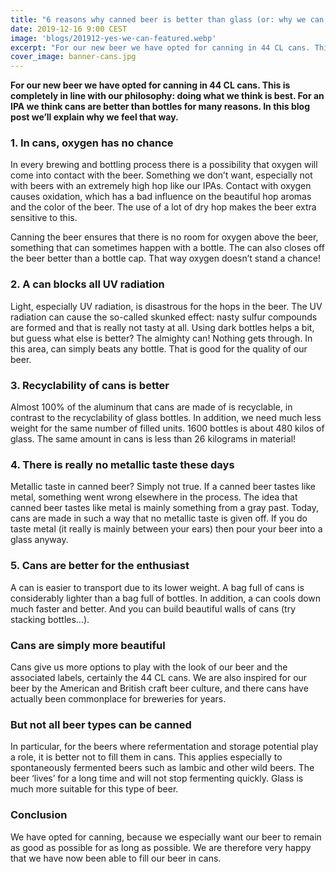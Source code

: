 ```yaml
---
title: "6 reasons why canned beer is better than glass (or: why we can our beer)"
date: 2019-12-16 9:00 CEST
image: 'blogs/201912-yes-we-can-featured.webp'
excerpt: "For our new beer we have opted for canning in 44 CL cans. This is completely in line with our philosophy: doing what we think is best. In this blog post we'll explain why we feel that way."
cover_image: banner-cans.jpg
---
```


**For our new beer we have opted for canning in 44 CL cans. This is completely in line with our philosophy: doing what we think is best. For an IPA we think cans are better than bottles for many reasons. In this blog post we’ll explain why we feel that way.**

### 1. In cans, oxygen has no chance
In every brewing and bottling process there is a possibility that oxygen will come into contact with the beer. Something we don’t want, especially not with beers with an extremely high hop like our IPAs. Contact with oxygen causes oxidation, which has a bad influence on the beautiful hop aromas and the color of the beer. The use of a lot of dry hop makes the beer extra sensitive to this.

Canning the beer ensures that there is no room for oxygen above the beer, something that can sometimes happen with a bottle. The can also closes off the beer better than a bottle cap. That way oxygen doesn’t stand a chance!

### 2. A can blocks all UV radiation
Light, especially UV radiation, is disastrous for the hops in the beer. The UV radiation can cause the so-called skunked effect: nasty sulfur compounds are formed and that is really not tasty at all.
Using dark bottles helps a bit, but guess what else is better? The almighty can! Nothing gets through. In this area, can simply beats any bottle. That is good for the quality of our beer.

### 3. Recyclability of cans is better
Almost 100% of the aluminum that cans are made of is recyclable, in contrast to the recyclability of glass bottles. In addition, we need much less weight for the same number of filled units. 1600 bottles is about 480 kilos of glass. The same amount in cans is less than 26 kilograms in material!

### 4. There is really no metallic taste these days
Metallic taste in canned beer? Simply not true. If a canned beer tastes like metal, something went wrong elsewhere in the process. The idea that canned beer tastes like metal is mainly something from a gray past. Today, cans are made in such a way that no metallic taste is given off. If you do taste metal (it really is mainly between your ears) then pour your beer into a glass anyway.

### 5. Cans are better for the enthusiast
A can is easier to transport due to its lower weight. A bag full of cans is considerably lighter than a bag full of bottles. In addition, a can cools down much faster and better. And you can build beautiful walls of cans (try stacking bottles…).

### Cans are simply more beautiful
Cans give us more options to play with the look of our beer and the associated labels, certainly the 44 CL cans. We are also inspired for our beer by the American and British craft beer culture, and there cans have actually been commonplace for breweries for years.

### But not all beer types can be canned
In particular, for the beers where refermentation and storage potential play a role, it is better not to fill them in cans. This applies especially to spontaneously fermented beers such as lambic and other wild beers. The beer ‘lives’ for a long time and will not stop fermenting quickly. Glass is much more suitable for this type of beer.

### Conclusion
We have opted for canning, because we especially want our beer to remain as good as possible for as long as possible. We are therefore very happy that we have now been able to fill our beer in cans.
